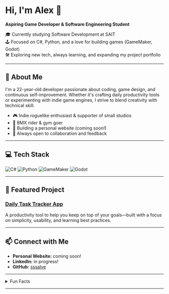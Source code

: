 # Hi, I'm Alex 👋

**Aspiring Game Developer & Software Engineering Student**

🎓 Currently studying Software Development at SAIT  
🕹️ Focused on C#, Python, and a love for building games (GameMaker, Godot)  
🛠️ Exploring new tech, always learning, and expanding my project portfolio

---

## 🚀 About Me

I'm a 22-year-old developer passionate about coding, game design, and continuous self-improvement. Whether it's crafting daily productivity tools or experimenting with indie game engines, I strive to blend creativity with technical skill.

- 🎮 Indie roguelike enthusiast & supporter of small studios
- 🚴 BMX rider & gym goer
- 🌱 Building a personal website (coming soon!)
- 🤝 Always open to collaboration and feedback

---

## 💻 Tech Stack

![C#](https://img.shields.io/badge/-C%23-239120?logo=c-sharp&logoColor=white&style=flat-square)
![Python](https://img.shields.io/badge/-Python-3776AB?logo=python&logoColor=white&style=flat-square)
![GameMaker](https://img.shields.io/badge/-GameMaker-000000?logo=gamemaker&logoColor=white&style=flat-square)
![Godot](https://img.shields.io/badge/-Godot-478CBF?logo=godot-engine&logoColor=white&style=flat-square)

---

## 🌟 Featured Project

### [Daily Task Tracker App](https://github.com/sssalve/daily-task-tracker)
A productivity tool to help you keep on top of your goals—built with a focus on simplicity, usability, and learning best practices.

---

## 📫 Connect with Me

- **Personal Website:** coming soon!
- **LinkedIn:** in progress!
- **GitHub:** [sssalve](https://github.com/sssalve)

---

<details>
  <summary>Fun Facts</summary>

  - If I’m not coding or gaming, you’ll probably find me at the BMX park or the gym.
  - I love supporting indie games and learning from small, passionate teams.
  - Always looking for new challenges and ways to grow as a developer!
</details>

---
